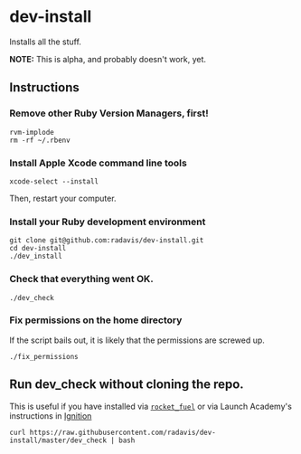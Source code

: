 # dev-install

Installs all the stuff.

__NOTE:__ This is alpha, and probably doesn't work, yet.

## Instructions

### Remove other Ruby Version Managers, first!

```
rvm-implode
rm -rf ~/.rbenv
```

### Install Apple Xcode command line tools

```
xcode-select --install
```

Then, restart your computer.

### Install your Ruby development environment

```
git clone git@github.com:radavis/dev-install.git
cd dev-install
./dev_install
```

### Check that everything went OK.

```
./dev_check
```

### Fix permissions on the home directory

If the script bails out, it is likely that the permissions are screwed up.

```
./fix_permissions
```

## Run dev_check without cloning the repo.

This is useful if you have installed via [`rocket_fuel`](https://github.com/LaunchAcademy/rocket_fuel) or via Launch Academy's instructions in [Ignition](http://blog.launchacademy.com/ignition-interactive-pre-learning-on-steroids/)

```
curl https://raw.githubusercontent.com/radavis/dev-install/master/dev_check | bash
```
